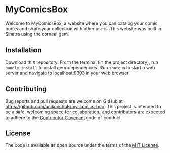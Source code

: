 # MyComicsBox

Welcome to MyComicsBox, a website where you can catalog your comic books and share your collection with other users. This website was built in Sinatra using the corneal gem.

## Installation

Download this repository. From the terminal (in the project directory), run ```bundle install``` to install gem dependencies. Run ```shotgun``` to start a web server and navigate to localhost:9393 in your web browser.

## Contributing

Bug reports and pull requests are welcome on GitHub at https://github.com/anikonchuk/my-comics-box. This project is intended to be a safe, welcoming space for collaboration, and contributors are expected to adhere to the [Contributor Covenant](http://contributor-covenant.org) code of conduct.

## License

The code is available as open source under the terms of the [MIT License](https://opensource.org/licenses/MIT).
